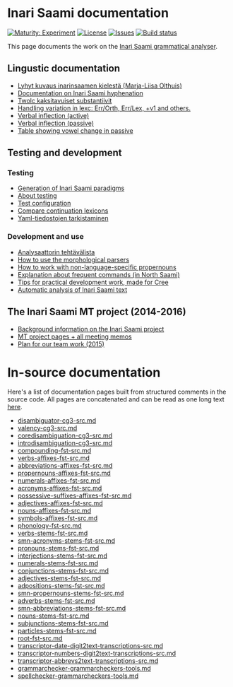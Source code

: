 # Inari Saami documentation

[![Maturity: Experiment](https://img.shields.io/badge/Maturity-Experiment-black.svg)](https://giellalt.github.io/MaturityClassification.html)
[![License](https://img.shields.io/github/license/giellalt/lang-smn)](https://raw.githubusercontent.com/giellalt/lang-smn/main/LICENSE)
[![Issues](https://img.shields.io/github/issues/giellalt/lang-smn)](https://github.com/giellalt/lang-smn/issues)
[![Build status](https://github.com/giellalt/lang-smn/workflows/Speller%20CI+CD/badge.svg)](https://github.com/giellalt/lang-smn/actions)

This page documents the work on the [Inari Saami grammatical analyser](http://github.com/giellalt/lang-smn). 

## Lingustic documentation

-   [Lyhyt kuvaus inarinsaamen kielestä (Marja-Liisa Olthuis)](LyhytKuvausInarinsaamesta.pdf)
-   [Documentation on Inari Saami hyphenation](docu-hyphenation.txt)
-   [Twolc kaksitavuiset
    substantiivit](TwolcKaksitavuisetSubstantiivit.html)
-   [Handling variation in lexc: Err/Orth, Err/Lex, +v1 and
    others.](/lang/common/Variation_in_lexc.html)
-   [Verbal inflection (active)](VerbalInflection.html)
-   [Verbal inflection (passive)](PassiveVerbs.html)
-   [Table showing vowel change in passive](PassiveVowelChange.html)

## Testing and development

### Testing
-   [Generation of Inari Saami
	  paradigms](http://giellatekno.uit.no/cgi/p-smn.eng.html) 
-   [About testing](Testing.html)
-   [Test configuration](TestConfiguration.html)
-   [Compare continuation lexicons](generatewordforms.html)
-   [Yaml-tiedostojen tarkistaminen](TarkistaaYaml-tiedostot.html)

### Development and use
-   [Analysaattorin tehtävälista](AnalysaattorinTehtavalista.html)
-   [How to use the morphological
    parsers](/tools/docu-sme-manual.html)
-   [How to work with non-language-specific
    propernouns](smi-propernouns-stems.html)
-   [Explanation about frequent commands (in North
    Saami)](/tools/unix_korpus_kursa.html)
-   [Tips for practical development work, made for
    Cree](/lang-crk/developingwork.html)
- [Automatic analysis of Inari Saami text](http://giellatekno.uit.no/cgi/d-smn.eng.html)


The Inari Saami MT project (2014-2016)
--------------------------------------


-   [Background information on the Inari Saami
    project](docu-smn-background.html)
-   [MT project pages + all meeting
    memos](/mt/smesmn/NorthSaamiInariSaamiMachineTranslation.html)
-   [Plan for our team work (2015)](TeamWorkPlan.html)


# In-source documentation

Here's a list of documentation pages built from structured comments in the source code. All pages are concatenated and can be read as one long text [here](smn.md).

* [disambiguator-cg3-src.md](disambiguator-cg3-src.md)
* [valency-cg3-src.md](valency-cg3-src.md)
* [coredisambiguation-cg3-src.md](coredisambiguation-cg3-src.md)
* [introdisambiguation-cg3-src.md](introdisambiguation-cg3-src.md)
* [compounding-fst-src.md](compounding-fst-src.md)
* [verbs-affixes-fst-src.md](verbs-affixes-fst-src.md)
* [abbreviations-affixes-fst-src.md](abbreviations-affixes-fst-src.md)
* [propernouns-affixes-fst-src.md](propernouns-affixes-fst-src.md)
* [numerals-affixes-fst-src.md](numerals-affixes-fst-src.md)
* [acronyms-affixes-fst-src.md](acronyms-affixes-fst-src.md)
* [possessive-suffixes-affixes-fst-src.md](possessive-suffixes-affixes-fst-src.md)
* [adjectives-affixes-fst-src.md](adjectives-affixes-fst-src.md)
* [nouns-affixes-fst-src.md](nouns-affixes-fst-src.md)
* [symbols-affixes-fst-src.md](symbols-affixes-fst-src.md)
* [phonology-fst-src.md](phonology-fst-src.md)
* [verbs-stems-fst-src.md](verbs-stems-fst-src.md)
* [smn-acronyms-stems-fst-src.md](smn-acronyms-stems-fst-src.md)
* [pronouns-stems-fst-src.md](pronouns-stems-fst-src.md)
* [interjections-stems-fst-src.md](interjections-stems-fst-src.md)
* [numerals-stems-fst-src.md](numerals-stems-fst-src.md)
* [conjunctions-stems-fst-src.md](conjunctions-stems-fst-src.md)
* [adjectives-stems-fst-src.md](adjectives-stems-fst-src.md)
* [adpositions-stems-fst-src.md](adpositions-stems-fst-src.md)
* [smn-propernouns-stems-fst-src.md](smn-propernouns-stems-fst-src.md)
* [adverbs-stems-fst-src.md](adverbs-stems-fst-src.md)
* [smn-abbreviations-stems-fst-src.md](smn-abbreviations-stems-fst-src.md)
* [nouns-stems-fst-src.md](nouns-stems-fst-src.md)
* [subjunctions-stems-fst-src.md](subjunctions-stems-fst-src.md)
* [particles-stems-fst-src.md](particles-stems-fst-src.md)
* [root-fst-src.md](root-fst-src.md)
* [transcriptor-date-digit2text-transcriptions-src.md](transcriptor-date-digit2text-transcriptions-src.md)
* [transcriptor-numbers-digit2text-transcriptions-src.md](transcriptor-numbers-digit2text-transcriptions-src.md)
* [transcriptor-abbrevs2text-transcriptions-src.md](transcriptor-abbrevs2text-transcriptions-src.md)
* [grammarchecker-grammarcheckers-tools.md](grammarchecker-grammarcheckers-tools.md)
* [spellchecker-grammarcheckers-tools.md](spellchecker-grammarcheckers-tools.md)
